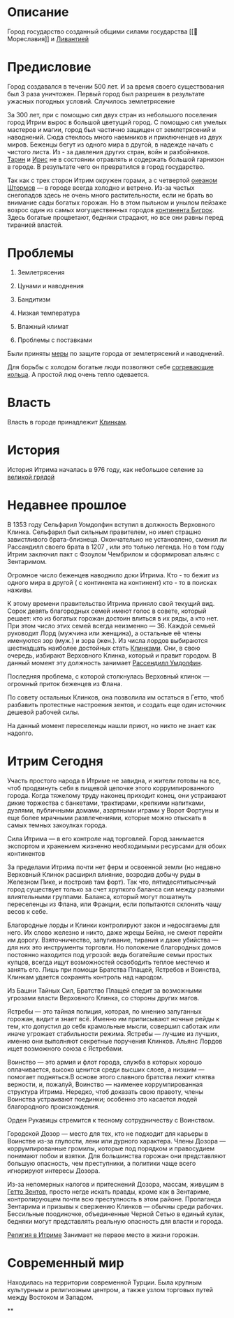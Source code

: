 
# Описание

Город государство созданный общими силами государства [[📄 Мореславия]]  и [Ливантией](https://docs.google.com/document/d/1UEyL7EpgG9vABMZdTSbcGZ6QWSixEjswha29U81HZ-o/edit?tab=t.e4akdcbglu39)

# Предисловие

Город создавался в течении 500 лет. И за время своего существования был 3 раза уничтожен. Первый город был разрешен в результате ужасных погодных условий. Случилось землетрясение

За 300 лет, при с помощью сил двух стран из небольшого поселения город Итрим вырос в большой цветущий город. С помощью сил умелых мастеров и магии, город был частично защищен от землетрясений и наводнений. Сюда стеклось много наемников и приключенцев из двух миров. Беженцы бегут из одного мира в другой, в надежде начать с чистого листа. Из - за давления других стран, войн и разбойников. [Тарин](https://docs.google.com/document/d/1sN0IWcuUxrILuETIHTrkU89ZHqz7ecGHGgcdKM835-g/edit) и [Ирис](https://docs.google.com/document/d/16bwL4XjBaOXxNB9kkej14aI2Q1W5N6MUldaKcjcOb_k/edit?usp=drive_web&ouid=108089650270858141416) не в состоянии отравлять и содержать большой гарнизон в городе. В результате чего он превратился в город государство.

Так как с трех сторон Итрим окружен горами, а с четвертой [океаном Штормов](https://docs.google.com/document/d/1eK1Y09WSHNJxLFqe1PO-qoSeYkYZWEVMXWd2btfmqj4/edit?usp=sharing) — в городе всегда холодно и ветрено. Из-за частых снегопадов здесь не очень много растительности, если не брать во внимание сады богатых горожан. Но в этом пыльном и унылом пейзаже возрос один из самых могущественных городов [континента Бигрок](https://docs.google.com/document/d/18Y-sDNto5Vk3xLgyS_6TI9jxJcA-CuxE4K_4oXT3fpg/edit). Здесь богатые процветают, бедняки страдают, но все они равны перед тиранией властей.

# Проблемы

1. Землетрясения
    
2. Цунами и наводнения
    
3. Бандитизм
    
4. Низкая температура
    
5. Влажный климат
    
6. Проблемы с поставками
    

Были приняты [меры](https://docs.google.com/document/d/1FyOvR5ACqf-XhlXLUDJh3oue0YzEib6y6UEvzA3EFkY/edit#) по защите города от землетрясений и наводнений.

Для борьбы с холодом богатые люди позволяют себе [согревающие кольца](https://tentaculus.ru/magic-items/index.html#q=%D1%82%D0%B5%D0%BF%D0%BB%D0%B0&view=text). А простой люд очень тепло одевается.

# Власть

Власть в городе принадлежит [Клинкам](https://docs.google.com/document/d/1CAqLIVnqrC6DhZyazERYkYwMS5kvH9iSZv9JcoI_uhc/edit?usp=drive_web&ouid=108089650270858141416).

# История

История Итрима началась в 976 году, как небольшое селение за [великой грядой](https://docs.google.com/document/d/1ooCbiH0-5GuMvrKorWpXbr8tG_7_nYmFzSq7Sp5Y8zM/edit)

# Недавнее прошлое

В 1353 году Сельфарил Уомдолфин вступил в должность Верховного Клинка. Сельфарил был сильным правителем, но имел страшно завистливого брата-близнеца. Окончательно не установлено, сменил ли Рассандилл своего брата в 1207 , или это только легенда. Но в том году Итрим заключил пакт с Фзоулом Чембрилом и сформировал альянс с Зентаримом.

Огромное число беженцев наводнило доки Итрима. Кто - то бежит из одного мира в другой ( с континента на континент) кто - то в поисках наживы.

К этому времени правительство Итрима приняло свой текущий вид. Сорок девять благородных семей имеют голос в совете, который решает: кто из богатых горожан достоин влиться в их ряды, а кто нет. При этом число этих семей всегда неизменно — 36. Каждой семьей руководит Лорд (мужчина или женщина), а остальные её члены именуются зор (муж.) и зора (жен.). Из числа лордов выбираются шестнадцать наиболее достойных стать [Клинками](https://docs.google.com/document/d/1CAqLIVnqrC6DhZyazERYkYwMS5kvH9iSZv9JcoI_uhc/edit). Они, в свою очередь, избирают Верховного Клинка, который и правит городом. В данный момент эту должность занимает [Рассендилл Умдолфин](https://docs.google.com/document/d/1C2CdJATCg0Y7QF7J9qbg_wGL01BXd0fijEksnREX32U/edit).

Последняя проблема, с которой столкнулась Верховный клинок — огромный приток беженцев из Флана.

По совету остальных Клинков, она позволила им остаться в Гетто, чтоб разбавить протестные настроения зентов, и создать еще один источник дешевой рабочей силы.

На данный момент переселенцы нашли приют, но никто не знает как надолго.

# Итрим Сегодня

Участь простого народа в Итриме не завидна, и жители готовы на все, чтоб продвинуть себя в пищевой цепочке этого коррумпированного города. Когда тяжелому труду наконец приходит конец, они устраивают дикие торжества с банкетами, трактирами, крепкими напитками, дуэлями, публичными домами, азартными играми у Ворот Фортуны и еще более мрачными развлечениями, которые можно отыскать в самых темных закоулках города.

Сила Итрима — в его контроле над торговлей. Город занимается экспортом и хранением жизненно необходимыми ресурсами для обоих континентов

За пределами Итрима почти нет ферм и освоенной земли (но недавно Верховный Клинок расширил влияние, возродив добычу руды в Железном Пике, и построив там форт). Так что, пятидесятитысячный город существует только за счет хрупкого баланса сил между разными влиятельными группами. Баланса, который могут пошатнуть переселенцы из Флана, или Фракции, если попытаются склонить чащу весов к себе.

Благородные лорды и Клинки контролируют закон и недосягаемы для него. Их слово железно и никто, даже жрецы Бейна, не смеют перейти им дорогу. Взяточничество, запугивание, тирания и даже убийства — для них это инструменты торговли. Но положение благородных домов постоянно находится под угрозой: ведь богатейшие семьи простых купцов, всегда ищут возможностей освободить теплое местечко и занять его. Лишь при помощи Братства Плащей, Ястребов и Воинства, Клинкам удается сохранять контроль над народом.

Из Башни Тайных Сил, Братство Плащей следит за возможными угрозами власти Верховного Клинка, со стороны других магов.

Ястребы — это тайная полиция, которая, по мнению запуганных горожан, видит и знает всё. Именно им приписывают ночные рейды к тем, кто допустил до себя крамольные мысли, совершил саботаж или иначе угрожает стабильности режима. Ястребы — лучшие из лучших, именно они выполняют секретные поручения Клинков. Альянс Лордов ищет возможного союза с Ястребами.

Воинство — это армия и флот города, служба в которых хорошо оплачивается, высоко ценится среди высших слоев, а низшим — помогает подняться.В основе этого славного братства лежит клятва верности, и, пожалуй, Воинство — наименее коррумпированная структура Итрима. Нередко, чтоб доказать свою правоту, члены Воинства устраивают поединки; особенно это касается людей благородного происхождения.

Орден Рукавицы стремится к тесному сотрудничеству с Воинством.

Городской Дозор — место для тех, кто не подходит для карьеры в Воинстве из-за глупости, лени или дурного характера. Члены Дозора — коррумпированные громилы, которые под порядком и правосудием понимают побои и взятки. Для большинства горожан они представляют большую опасность, чем преступники, а политики чаще всего игнорируют интересы Дозора.

Из-за непомерных налогов и притеснений Дозора, массам, живущим в [Гетто Зентов](https://docs.google.com/document/d/1zbbOCqdz45evyw-KWK9fOgwSmTUuPnaiiEJqU2AMOx8/edit), просто негде искать правды, кроме как в Зентариме, контролирующем почти всю преступность в этом районе. Пропаганда Зентарима и призывы к свержению Клинков — обычны среди рабочих. Бессильные поодиночке, объединенные Черной Сетью в единый кулак, бедняки могут представлять реальную опасность для власти и города.

[Религия в Итриме](https://docs.google.com/document/d/1-zhsvCNErCtmgKZLQUMk7QH-_ZUCMdbvV78s5KWrD_4/edit?usp=drive_web&ouid=108089650270858141416) Занимает не первое место в жизни горожан.

  
  
  

# Современный мир

Находилась на территории современной Турции. Была крупным культурным и религиозным центром, а также узлом торговых путей между Востоком и Западом.

**